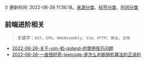 :alarm_clock: 更新时间: 2022-06-26 11:36:18。[来源分类](../README.md)、[标签分类](../TAGS.md)、[时间分类](../TIMELINE.md)

## 前端进阶相关


> 关键字：`AST`、`GPU`、`WebAssembly`、`Vim`、`HTTP`、`算法`、`全栈`



- [2022-06-26-关于-vim-和-goland-的使用技巧问题](https://www.v2ex.com/t/862302) 
- [2022-06-26-一直很好奇-leetcode-是怎么判断随机算法的正误的](https://www.v2ex.com/t/862272) 